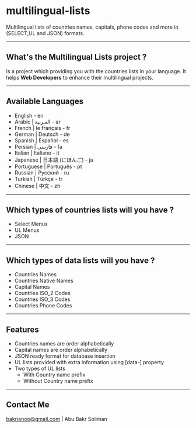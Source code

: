 # multilingual-lists
Multilingual lists of countries names, capitals, phone codes and more in (SELECT,UL and JSON) formats.

<hr />
<h2>What's the Multilingual Lists project ?</h2>
<p>
Is a project which providing you with the countries lists in your language. 
It helps <b>Web Developers</b> to enhance their multilingual projects.
</p>

<hr />
<h2>Available Languages</h2>
<ul>
	<li>English - en</li>
	<li>Arabic | العـربية - ar</li>
	<li>French | le français - fr</li>
	<li>German | Deutsch - de</li>
	<li>Spanish | Español - es</li>
	<li>Persian | فارسی - fa</li>
	<li>Italian | Italiano - it</li>
	<li>Japanese | 日本語 (にほんご) - ja</li>
	<li>Portuguese | Português - pt</li>
	<li>Russian | Русский - ru</li>
	<li>Turkish | Türkçe - tr</li>
	<li>Chinese | 中文 - zh</li>
</ul>

<hr />
<h2>Which types of countries lists will you have ?</h2>
<ul>
	<li>Select Menus</li>
	<li>UL Menus</li>
	<li>JSON</li>
</ul>

<hr />
<h2>Which types of data lists will you have ?</h2>
<ul>
	<li>Countries Names</li>
	<li>Countries Native Names</li>
	<li>Capital Names</li>
	<li>Countries ISO_2 Codes</li>
	<li>Countries ISO_3 Codes</li>
	<li>Countries Phone Codes</li>
</ul>

<hr />

<h2>Features</h2>
<ul>
	<li>Countries names are order alphabetically</li>
	<li>Capital names are order alphabetically</li>
	<li>JSON ready format for database insertion</li>
	<li>UL lists provided with extra information using [data-] property</li>
	<li>Two types of UL lists
		<ul>
			<li>With Country name prefix</li>
			<li>Without Country name prefix</li>
		</ul>
	</li>
</ul>

<hr />
<h2>Contact Me</h2>
<p>
<a href='mailto:bakrianoo@gmail.com'>bakrianoo@gmail.com</a>
 | Abu Bakr Soliman</p>


